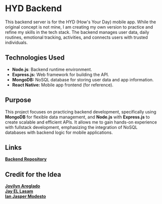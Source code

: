 # HYD Backend

This backend server is for the HYD (How's Your Day) mobile app. While the original concept is not mine, I am creating my own version to practice and refine my skills in the tech stack. The backend manages user data, daily routines, emotional tracking, activities, and connects users with trusted individuals.

## Technologies Used

- **Node.js**: Backend runtime environment.
- **Express.js:** Web framework for building the API.
- **MongoDB:** NoSQL database for storing user data and app information.
- **React Native:** Mobile app frontend (for reference).

## Purpose

This project focuses on practicing backend development, specifically using **MongoDB** for flexible data management, and **Node.js** with **Express.js** to create scalable and efficient APIs. It allows me to gain hands-on experience with fullstack development, emphasizing the integration of NoSQL databases with backend logic for mobile applications.

## Links

[**Backend Repository**](https://github.com/chocopndn/HYD-frontend.git)

## Credit for the Idea

[**Jovilyn Areglado**](https://www.facebook.com/lesyeuxdenini29)  
[**Jay EL Lasam**](https://www.facebook.com/jl.lasam.1)  
[**Ian Jasper Modesto**](https://www.facebook.com/ianjasper.modesto)
